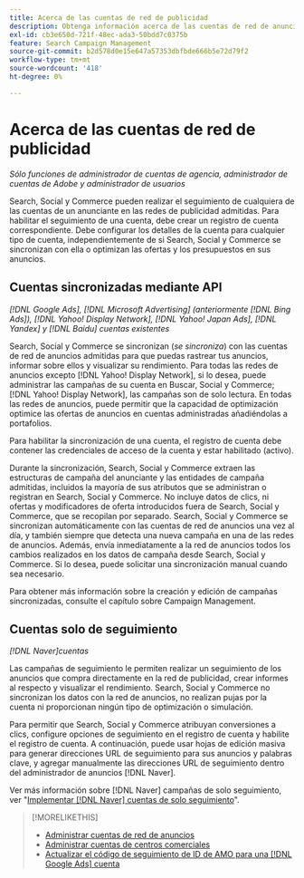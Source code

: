```yaml
---
title: Acerca de las cuentas de red de publicidad
description: Obtenga información acerca de las cuentas de red de anuncios en Search, Social y Commerce.
exl-id: cb3e650d-721f-48ec-ada3-50bdd7c0375b
feature: Search Campaign Management
source-git-commit: b2d578d0e15e647a57353dbfbde666b5e72d79f2
workflow-type: tm+mt
source-wordcount: '418'
ht-degree: 0%

---
```


# Acerca de las cuentas de red de publicidad

*Sólo funciones de administrador de cuentas de agencia, administrador de cuentas de Adobe y administrador de usuarios*

Search, Social y Commerce pueden realizar el seguimiento de cualquiera de las cuentas de un anunciante en las redes de publicidad admitidas. Para habilitar el seguimiento de una cuenta, debe crear un registro de cuenta correspondiente. Debe configurar los detalles de la cuenta para cualquier tipo de cuenta, independientemente de si Search, Social y Commerce se sincronizan con ella o optimizan las ofertas y los presupuestos en sus anuncios.

## Cuentas sincronizadas mediante API

*[!DNL Google Ads], [!DNL Microsoft Advertising] (anteriormente [!DNL Bing Ads]), [!DNL Yahoo! Display Network], [!DNL Yahoo! Japan Ads], [!DNL Yandex] y [!DNL Baidu] cuentas existentes*

Search, Social y Commerce se sincronizan (*se sincroniza*) con las cuentas de red de anuncios admitidas para que puedas rastrear tus anuncios, informar sobre ellos y visualizar su rendimiento. Para todas las redes de anuncios excepto [!DNL Yahoo! Display Network], si lo desea, puede administrar las campañas de su cuenta en Buscar, Social y Commerce; [!DNL Yahoo! Display Network], las campañas son de solo lectura. En todas las redes de anuncios, puede permitir que la capacidad de optimización optimice las ofertas de anuncios en cuentas administradas añadiéndolas a portafolios.

Para habilitar la sincronización de una cuenta, el registro de cuenta debe contener las credenciales de acceso de la cuenta y estar habilitado (activo).

Durante la sincronización, Search, Social y Commerce extraen las estructuras de campaña del anunciante y las entidades de campaña admitidas, incluidos la mayoría de sus atributos que se administran o registran en Search, Social y Commerce. No incluye datos de clics, ni ofertas y modificadores de oferta introducidos fuera de Search, Social y Commerce, que se recopilan por separado. Search, Social y Commerce se sincronizan automáticamente con las cuentas de red de anuncios una vez al día, y también siempre que detecta una nueva campaña en una de las redes de anuncios. Además, envía inmediatamente a la red de anuncios todos los cambios realizados en los datos de campaña desde Search, Social y Commerce. Si lo desea, puede solicitar una sincronización manual cuando sea necesario.

Para obtener más información sobre la creación y edición de campañas sincronizadas, consulte el capítulo sobre Campaign Management.

## Cuentas solo de seguimiento

*[!DNL Naver]cuentas*

Las campañas de seguimiento le permiten realizar un seguimiento de los anuncios que compra directamente en la red de publicidad, crear informes al respecto y visualizar el rendimiento. Search, Social y Commerce no sincronizan los datos con la red de anuncios, no realizan pujas por la cuenta ni proporcionan ningún tipo de optimización o simulación.

Para permitir que Search, Social y Commerce atribuyan conversiones a clics, configure opciones de seguimiento en el registro de cuenta y habilite el registro de cuenta. A continuación, puede usar hojas de edición masiva para generar direcciones URL de seguimiento para sus anuncios y palabras clave, y agregar manualmente las direcciones URL de seguimiento dentro del administrador de anuncios [!DNL Naver].

Ver más información sobre [!DNL Naver] campañas de solo seguimiento, ver &quot;[Implementar [!DNL Naver] cuentas de solo seguimiento](/help/search-social-commerce/campaign-management/naver-tracking-only-account-implement.md)&quot;.

>[!MORELIKETHIS]
>
>* [Administrar cuentas de red de anuncios](ad-network-account-manage.md)
>* [Administrar cuentas de centros comerciales](merchant-account-manage.md)
>* [Actualizar el código de seguimiento de ID de AMO para una [!DNL Google Ads] cuenta](update-amo-id-google.md)
